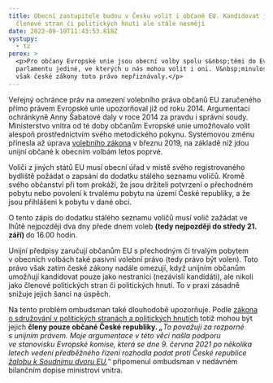 ```yaml
---
title: Obecní zastupitele budou v Česku volit i občané EU. Kandidovat jako
  členové stran či politických hnutí ale stále nesmějí
date: 2022-09-19T11:43:53.818Z
vystupy:
  - tz
perex: >
  <p>Pro občany Evropské unie jsou obecní volby spolu s&nbsp;těmi do Evropského
  parlamentu jediné, ve kterých u nás mohou volit i oni. V&nbsp;minulosti jim
  však české zákony toto právo nepřiznávaly.</p>
---
```

<p>Veřejný ochránce práv na omezení volebního práva občanů EU zaručeného přímo právem Evropské unie upozorňoval již od roku 2014. Argumentaci ochránkyně Anny Šabatové daly v&nbsp;roce 2014 za pravdu i správní soudy. Ministerstvo vnitra od té doby občanům Evropské unie umožňovalo volit alespoň prostřednictvím svého metodického pokynu. Systémovou změnu přinesla až úprava <a href="https://www.zakonyprolidi.cz/cs/2019-38/zneni-20190302">volebního zákona</a> v&nbsp;březnu 2019, na základě níž jdou unijní občané k&nbsp;obecním volbám letos poprvé.</p>

<p>Voliči z&nbsp;jiných států EU musí obecní úřad v&nbsp;místě svého registrovaného bydliště požádat o zapsání do dodatku stálého seznamu voličů. Kromě svého občanství při tom prokáží, že jsou držiteli potvrzení o přechodném pobytu nebo povolení k&nbsp;trvalému pobytu na území České republiky, a že jsou přihlášeni k&nbsp;pobytu v&nbsp;dané obci.</p>

<p>O tento zápis do dodatku stálého seznamu voličů musí volič zažádat ve lhůtě nejpozději dva dny přede dnem voleb <strong>(tedy nejpozději do středy 21. září) </strong>do 16.00 hodin.</p>

<p>Unijní předpisy zaručují občanům EU s&nbsp;přechodným či trvalým pobytem v&nbsp;obecních volbách také pasivní volební právo (tedy právo být volen). Toto právo však zatím české zákony nadále omezují, když unijním občanům umožňují kandidovat pouze jako nestraníci (nezávislí kandidáti), ale nikoli jako členové politických stran či politických hnutí. To v&nbsp;praxi zásadně snižuje jejich šanci na úspěch.</p>

<p>Na tento problém ombudsman také dlouhodobě upozorňuje. Podle <a href="https://www.zakonyprolidi.cz/cs/1991-424">zákona o&nbsp;sdružování v&nbsp;politických stranách a&nbsp;politických hnutích</a> totiž mohou být jejich <strong>členy pouze občané České republiky</strong><strong>. <em>&bdquo;</em></strong><em>To považuji za&nbsp;rozporné s&nbsp;unijním právem. Moje argumentace v&nbsp;této věci našla podporu ve&nbsp;stanovisku Evropské komise, která se dne 9. června 2021 po&nbsp;několika letech vedení předběžného řízení rozhodla podat proti České republice </em><a href="https://ec.europa.eu/atwork/applying-eu-law/infringements-proceedings/infringement_decisions/index.cfm?lang_code=EN&amp;typeOfSearch=true&amp;active_only=1&amp;noncom=0&amp;r_dossier=INFR%282012%292115&amp;decision_date_from=&amp;decision_date_to=&amp;EM=CZ&amp;DG=JUST&amp;title=&amp;submit=Search"><em>žalobu k&nbsp;Soudnímu dvoru EU</em></a><em>,</em>&ldquo; připomenul ombudsman v&nbsp;nedávném bilančním dopise ministrovi vnitra.</p>
